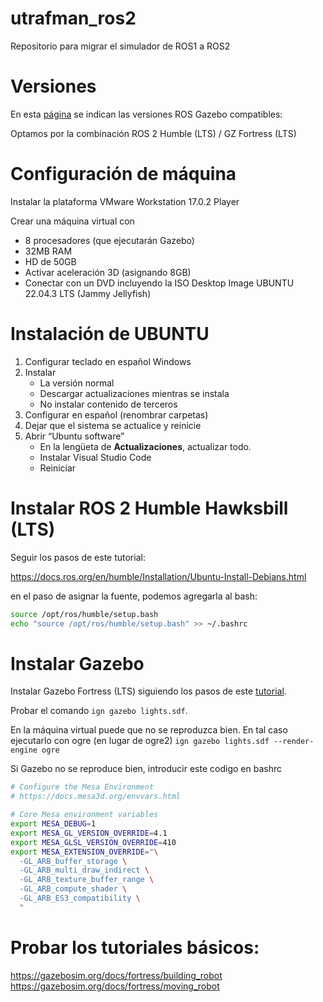 # utrafman_ros2
Repositorio para migrar el simulador de ROS1 a ROS2

# Versiones

En esta [página](https://gazebosim.org/docs/fortress/ros_installation) se indican las versiones ROS Gazebo compatibles:

Optamos por la combinación ROS 2 Humble (LTS) / GZ Fortress (LTS)



# Configuración de máquina

Instalar la plataforma VMware Workstation 17.0.2 Player

Crear una máquina virtual con
- 8 procesadores (que ejecutarán Gazebo)
- 32MB RAM
- HD de 50GB
- Activar aceleración 3D (asignando 8GB)
- Conectar con un DVD incluyendo la ISO Desktop Image UBUNTU 22.04.3 LTS (Jammy Jellyfish)

# Instalación de UBUNTU
1. Configurar teclado en español Windows
2. Instalar
	- La versión normal
	- Descargar actualizaciones mientras se instala
	- No instalar contenido de terceros
3. Configurar en español (renombrar carpetas)
4. Dejar que el sistema se actualice y reinicie
5. Abrir “Ubuntu software”
	- En la lengüeta de **Actualizaciones**, actualizar todo.
 	- Instalar Visual Studio Code
 	- Reiniciar

# Instalar ROS 2 Humble Hawksbill (LTS)
Seguir los pasos de este tutorial:

https://docs.ros.org/en/humble/Installation/Ubuntu-Install-Debians.html

en el paso de asignar la fuente, podemos agregarla al bash:

```bash
source /opt/ros/humble/setup.bash
echo "source /opt/ros/humble/setup.bash" >> ~/.bashrc
```

# Instalar Gazebo

Instalar Gazebo Fortress (LTS) siguiendo los pasos de este [tutorial](https://gazebosim.org/docs/fortress/install_ubuntu).

Probar el comando `ign gazebo lights.sdf`.

En la máquina virtual puede que no se reproduzca bien. 
En tal caso ejecutarlo con ogre (en lugar de ogre2)
`ign gazebo lights.sdf --render-engine ogre`


Si Gazebo no se reproduce bien, introducir este codigo en bashrc

```bash
# Configure the Mesa Environment
# https://docs.mesa3d.org/envvars.html

# Core Mesa environment variables
export MESA_DEBUG=1
export MESA_GL_VERSION_OVERRIDE=4.1
export MESA_GLSL_VERSION_OVERRIDE=410
export MESA_EXTENSION_OVERRIDE="\
  -GL_ARB_buffer_storage \
  -GL_ARB_multi_draw_indirect \
  -GL_ARB_texture_buffer_range \
  -GL_ARB_compute_shader \
  -GL_ARB_ES3_compatibility \
  "
```


# Probar los tutoriales básicos:

https://gazebosim.org/docs/fortress/building_robot
https://gazebosim.org/docs/fortress/moving_robot


	


